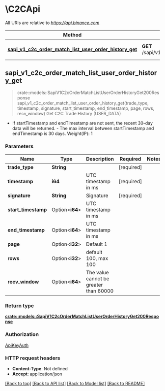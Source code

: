 # \C2CApi

All URIs are relative to *https://api.binance.com*

Method | HTTP request | Description
------------- | ------------- | -------------
[**sapi_v1_c2c_order_match_list_user_order_history_get**](C2CApi.md#sapi_v1_c2c_order_match_list_user_order_history_get) | **GET** /sapi/v1/c2c/orderMatch/listUserOrderHistory | Get C2C Trade History (USER_DATA)



## sapi_v1_c2c_order_match_list_user_order_history_get

> crate::models::SapiV1C2cOrderMatchListUserOrderHistoryGet200Response sapi_v1_c2c_order_match_list_user_order_history_get(trade_type, timestamp, signature, start_timestamp, end_timestamp, page, rows, recv_window)
Get C2C Trade History (USER_DATA)

- If startTimestamp and endTimestamp are not sent, the recent 30-day data will be returned. - The max interval between startTimestamp and endTimestamp is 30 days.  Weight(IP): 1

### Parameters


Name | Type | Description  | Required | Notes
------------- | ------------- | ------------- | ------------- | -------------
**trade_type** | **String** |  | [required] |
**timestamp** | **i64** | UTC timestamp in ms | [required] |
**signature** | **String** | Signature | [required] |
**start_timestamp** | Option<**i64**> | UTC timestamp in ms |  |
**end_timestamp** | Option<**i64**> | UTC timestamp in ms |  |
**page** | Option<**i32**> | Default 1 |  |
**rows** | Option<**i32**> | default 100, max 100 |  |
**recv_window** | Option<**i64**> | The value cannot be greater than 60000 |  |

### Return type

[**crate::models::SapiV1C2cOrderMatchListUserOrderHistoryGet200Response**](_sapi_v1_c2c_orderMatch_listUserOrderHistory_get_200_response.md)

### Authorization

[ApiKeyAuth](../README.md#ApiKeyAuth)

### HTTP request headers

- **Content-Type**: Not defined
- **Accept**: application/json

[[Back to top]](#) [[Back to API list]](../README.md#documentation-for-api-endpoints) [[Back to Model list]](../README.md#documentation-for-models) [[Back to README]](../README.md)

